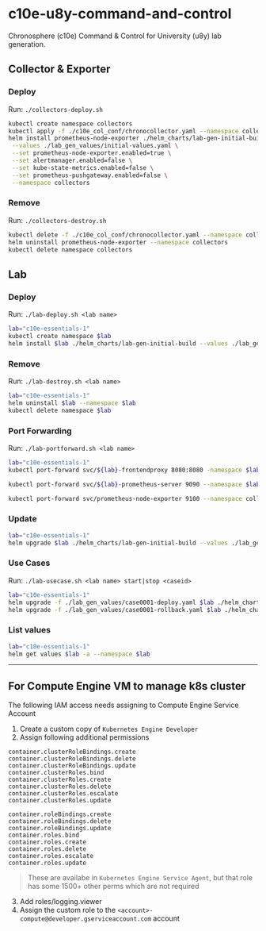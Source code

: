 # c10e-u8y-command-and-control

Chronosphere (c10e) Command & Control for University (u8y) lab generation.

## Collector & Exporter

### Deploy

Run: `./collectors-deploy.sh`

```bash
kubectl create namespace collectors
kubectl apply -f ./c10e_col_conf/chronocollector.yaml --namespace collectors
helm install prometheus-node-exporter ./helm_charts/lab-gen-initial-build/charts/prometheus \
 --values ./lab_gen_values/initial-values.yaml \
 --set prometheus-node-exporter.enabled=true \
 --set alertmanager.enabled=false \
 --set kube-state-metrics.enabled=false \
 --set prometheus-pushgateway.enabled=false \
 --namespace collectors
```

### Remove

Run: `./collectors-destroy.sh`

```bash
kubectl delete -f ./c10e_col_conf/chronocollector.yaml --namespace collectors
helm uninstall prometheus-node-exporter --namespace collectors
kubectl delete namespace collectors
```

## Lab

### Deploy

Run: `./lab-deploy.sh <lab name>`

```bash
lab="c10e-essentials-1"
kubectl create namespace $lab
helm install $lab ./helm_charts/lab-gen-initial-build --values ./lab_gen_values/initial-values.yaml --namespace $lab
```

### Remove

Run: `./lab-destroy.sh <lab name>`

```bash
lab="c10e-essentials-1"
helm uninstall $lab --namespace $lab
kubectl delete namespace $lab
```

### Port Forwarding

Run: `./lab-portforward.sh <lab name>`

```bash
lab="c10e-essentials-1"
kubectl port-forward svc/${lab}-frontendproxy 8080:8080 -namespace $lab

kubectl port-forward svc/${lab}-prometheus-server 9090 --namespace $lab

kubectl port-forward svc/prometheus-node-exporter 9100 --namespace collectors
```

### Update

```bash
lab="c10e-essentials-1"
helm upgrade $lab ./helm_charts/lab-gen-initial-build --values ./lab_gen_values/initial-values.yaml --namespace $lab
```

### Use Cases

Run: `./lab-usecase.sh <lab name> start|stop <caseid>`

```bash
lab="c10e-essentials-1"
helm upgrade -f ./lab_gen_values/case0001-deploy.yaml $lab ./helm_charts/lab-gen-initial-build --reuse-values --namespace $lab
helm upgrade -f ./lab_gen_values/case0001-rollback.yaml $lab ./helm_charts/lab-gen-initial-build --reuse-values --namespace $lab
```

### List values

```bash
lab="c10e-essentials-1"
helm get values $lab -a --namespace $lab
```

---

## For Compute Engine VM to manage k8s cluster

The following IAM access needs assigning to Compute Engine Service Account

1. Create a custom copy of `Kubernetes Engine Developer`
2. Assign following additional permissions

```
container.clusterRoleBindings.create
container.clusterRoleBindings.delete
container.clusterRoleBindings.update
container.clusterRoles.bind
container.clusterRoles.create
container.clusterRoles.delete
container.clusterRoles.escalate
container.clusterRoles.update

container.roleBindings.create
container.roleBindings.delete
container.roleBindings.update
container.roles.bind
container.roles.create
container.roles.delete
container.roles.escalate
container.roles.update
```

> These are availabe in `Kubernetes Engine Service Agent`, but that role has some 1500+ other perms which are not required

3. Add roles/logging.viewer
4. Assign the custom role to the `<account>-compute@developer.gserviceaccount.com` account
